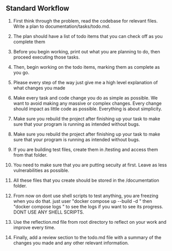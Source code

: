 ## Standard Workflow
1. First think through the problem, read the codebase for relevant files. Write a plan to documentation/tasks/todo.md.
2. The plan should have a list of todo items that you can check off as you complete them

3. Before you begin working, print out what you are planning to do, then proceed executing those tasks.
4. Then, begin working on the todo items, marking them as complete as you go.
5. Please every step of the way just give me a high level explanation of what changes you made
6. Make every task and code change you do as simple as possible. We want to avoid making any massive or complex changes. Every change should impact as little code as possible. Everything is about simplicity.
7. Make sure you rebuild the project after finishing up your task to make sure that your program is running as intended without bugs. 
8. Make sure you rebuild the project after finishing up your task to make sure that your program is running as intended without bugs.
9. If you are building test files, create them in /testing and access them from that folder.
10. You need to make sure that you are putting secuity at first. Leave as less vulnerabilities as possible.
11. All these files that you create should be stored in the /documentation folder.
12. From now on dont use shell scripts to test anything, you are freezing when you do that. just user "docker compose up --build -d " then "docker compose logs " to see the logs if you want to see its progress. DONT USE ANY SHELL SCRIPTS.
13. Use the reflection.md file from root directory to reflect on your work and improve every time.
14. Finally, add a review section to the todo.md file with a summary of the changes you made and any other relevant information.